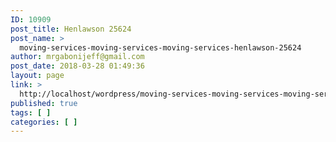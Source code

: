 ```yaml
---
ID: 10909
post_title: Henlawson 25624
post_name: >
  moving-services-moving-services-moving-services-henlawson-25624
author: mrgabonijeff@gmail.com
post_date: 2018-03-28 01:49:36
layout: page
link: >
  http://localhost/wordpress/moving-services-moving-services-moving-services-henlawson-25624/
published: true
tags: [ ]
categories: [ ]
---
```

